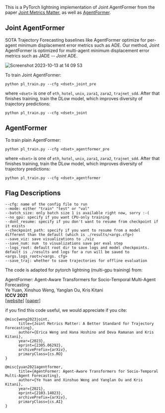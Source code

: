 This is a PyTorch lightning implementation of Joint AgentFormer from the paper [Joint Metrics Matter](https://arxiv.org/abs/2305.06292), as well as [AgentFormer](https://github.com/Khrylx/AgentFormer).

## Joint AgentFormer
SOTA Trajectory Forecasting baselines like AgentFormer optimize for per-agent minimum displacement error metrics such as ADE. 
Our method, Joint AgentFormer is optimized for multi-agent minimum displacement error metrics such as JADE -- _Joint_ ADE.

![Screenshot 2023-10-13 at 14 09 53](https://github.com/ericaweng/Joint_AgentFormer/assets/12485287/8c151916-82d7-45d6-9842-25c15f3c3d45)

To train Joint AgentFormer:
```
python pl_train.py --cfg <dset>_joint_pre
```

where `<dset>` is one of `eth`, `hotel`, `univ`, `zara1`, `zara2`, `trajnet_sdd`.
After that finishes training, train the DLow model, which
improves diversity of trajectory predictions:
```
python pl_train.py --cfg <dset>_joint
```

## AgentFormer
To train plain AgentFormer:
```
python pl_train.py --cfg <dset>_agentformer_pre
```

where `<dset>` is one of `eth`, `hotel`, `univ`, `zara1`, `zara2`, `trajnet_sdd`.
After that finishes training, train the DLow model, which improves diversity of trajectory predictions:
```
python pl_train.py --cfg <dset>_agentformer
```


## Flag Descriptions
```
--cfg: name of the config file to run
--mode: either "train" "test" or "val"
--batch_size: only batch size 1 is available right now, sorry :-(
--no_gpu: specify if you want CPU-only training
--dont_resume: specify if you don't want to resume from checkpoint if it exists
--checkpoint_path: specify if you want to resume from a model different than the default (which is ./results/<args.cfg>)
--save_viz: save visualizations to ./viz
--save_num: num  to visualizations save per eval step
--logs_root: default root dir to save logs and model checkpoints. default is ./results and logs for a run will be saved to <args.logs_root>/<args. cfg>
--save_traj: whether to save trajectories for offline evaluation
```

The code is adapted for pytorch lightning (multi-gpu training) from:

AgentFormer: Agent-Aware Transformers for Socio-Temporal Multi-Agent Forecasting  
Ye Yuan, Xinshuo Weng, Yanglan Ou, Kris Kitani  
**ICCV 2021**  
[[website](https://www.ye-yuan.com/agentformer)] [[paper](https://arxiv.org/abs/2103.14023)]

if you find this code useful, we would appreciate if you cite:

```
@misc{weng2023joint,
      title={Joint Metrics Matter: A Better Standard for Trajectory Forecasting}, 
      author={Erica Weng and Hana Hoshino and Deva Ramanan and Kris Kitani},
      year={2023},
      eprint={2305.06292},
      archivePrefix={arXiv},
      primaryClass={cs.RO}
}

@misc{yuan2021agentformer,
      title={AgentFormer: Agent-Aware Transformers for Socio-Temporal Multi-Agent Forecasting}, 
      author={Ye Yuan and Xinshuo Weng and Yanglan Ou and Kris Kitani},
      year={2021},
      eprint={2103.14023},
      archivePrefix={arXiv},
      primaryClass={cs.AI}
}
```

